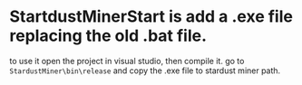 # StartdustMinerStart is add a .exe file replacing the old .bat file.
to use it open the project in visual studio, then compile it. 
go to `StardustMiner\bin\release` and copy the .exe file to stardust miner path.
